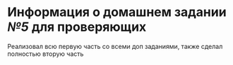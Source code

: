 # Информация о домашнем задании *№5* для проверяющих


Реализовал всю первую часть со всеми доп заданиями, также сделал полностью вторую часть

